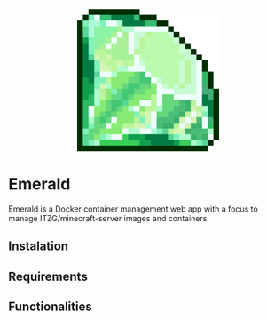 <div align="center" width="100%">
    <img src="src/assets/img/logo.png" width="256" alt="" />
</div>

# Emerald

Emerald is a Docker container management web app with a focus to manage ITZG/minecraft-server images and containers

## Instalation

## Requirements

## Functionalities
